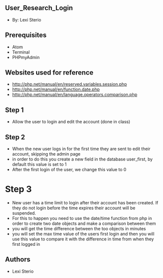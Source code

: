 ## User_Research_Login
- By: Lexi Sterio

## Prerequisites
- Atom
- Terminal
- PHPmyAdmin

## Websites used for reference
- http://php.net/manual/en/reserved.variables.session.php
- http://php.net/manual/en/function.date.php
- http://php.net/manual/en/language.operators.comparison.php

## Step 1
- Allow the user to login and edit the account (done in class)

## Step 2
- When the new user logs in for the first time they are sent to edit their account, skipping the admin page
- in order to do this you create a new field in the database user_first, by default this value
is set to 1
- After the first login of the user, we change this value to 0

# Step 3
- New user has a time limit to login after their account has been created. If they do not login before the time expires their account will be suspended.
- For this to happen you need to use the date/time function from php in order to create two date objects and make a comparison between them
- you will get the time difference between the too objects in minutes
- you will set the max time value of the users first login and then you will use this value to compare it with the difference in time from when they first logged in

## Authors
- Lexi Sterio
